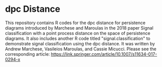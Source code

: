 # dpc Distance
This repository contains R codes for the dpc distance for persistence diagrams introduced by Marchese and Maroulas in the 2018 paper Signal classification with a point process distance on the space of persistence diagrams. It also includes another R code titled "signal.classification" to demonstrate signal classification using the dpc distance. It was written by Andrew Marchese, Vasileios Maroulas, and Cassie Micucci. Please see the corresponding article: https://link.springer.com/article/10.1007/s11634-017-0294-x 

 
